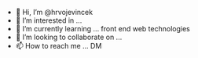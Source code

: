 - 👋 Hi, I’m @hrvojevincek
- 👀 I’m interested in ... 
- 🌱 I’m currently learning ... front end web technologies
- 💞️ I’m looking to collaborate on ... 
- 📫 How to reach me ... DM

<!---
hrvojevincek/hrvojevincek is a ✨ special ✨ repository because its `README.md` (this file) appears on your GitHub profile.
You can click the Preview link to take a look at your changes.
--->
